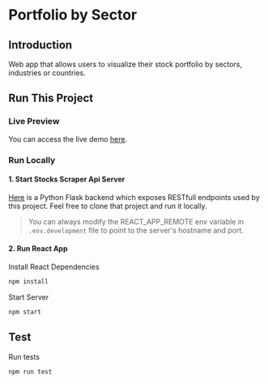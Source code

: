 # Portfolio by Sector

## Introduction

Web app that allows users to visualize their stock portfolio by sectors, industries or countries.

## Run This Project

### Live Preview

You can access the live demo [here]("http://TODO").

### Run Locally

#### 1. Start Stocks Scraper Api Server

[Here](https://github.com/Akkisdiary/stocks-scraper) is a Python Flask backend which exposes RESTfull endpoints used by this project. Feel free to clone that project and run it locally.

> You can always modify the REACT_APP_REMOTE env variable in `.env.development` file to point to the server's hostname and port.

#### 2. Run React App

Install React Dependencies

```bash
npm install
```

Start Server

```bash
npm start
```

## Test

Run tests

```bash
npm run test
```

